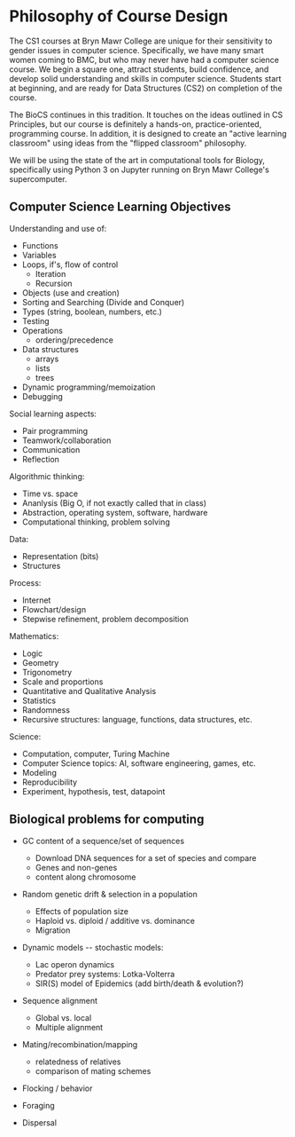 # Philosophy of Course Design

The CS1 courses at Bryn Mawr College are unique for their sensitivity to gender issues in computer science. Specifically, we have many smart women coming to BMC, but who may never have had a computer science course. We begin a square one, attract students, build confidence, and develop solid understanding and skills in computer science. Students start at beginning, and are ready for Data Structures (CS2) on completion of the course.

The BioCS continues in this tradition. It touches on the ideas outlined in CS Principles, but our course is definitely a hands-on, practice-oriented, programming course. In addition, it is designed to create an "active learning classroom" using ideas from the "flipped classroom" philosophy.

We will be using the state of the art in computational tools for Biology, specifically using Python 3 on Jupyter running on Bryn Mawr College's supercomputer.

## Computer Science Learning Objectives

Understanding and use of: 

* Functions
* Variables
* Loops, if's, flow of control
  * Iteration
  * Recursion 
* Objects (use and creation)
* Sorting and Searching (Divide and Conquer)
* Types (string, boolean, numbers, etc.)
* Testing
* Operations
  * ordering/precedence
* Data structures
  * arrays
  * lists
  * trees
* Dynamic programming/memoization
* Debugging

Social learning aspects:

* Pair programming
* Teamwork/collaboration
* Communication
* Reflection

Algorithmic thinking:

* Time vs. space
* Ananlysis (Big O, if not exactly called that in class)
* Abstraction, operating system, software, hardware
* Computational thinking, problem solving

Data:

* Representation (bits)
* Structures

Process:

* Internet
* Flowchart/design
* Stepwise refinement, problem decomposition

Mathematics:

* Logic
* Geometry
* Trigonometry
* Scale and proportions
* Quantitative and Qualitative Analysis
* Statistics
* Randomness
* Recursive structures: language, functions, data structures, etc.

Science:

* Computation, computer, Turing Machine
* Computer Science topics: AI, software engineering, games, etc.
* Modeling
* Reproducibility
* Experiment, hypothesis, test, datapoint

## Biological problems for computing

* GC content of a sequence/set of sequences
  * Download DNA sequences for a set of species and compare
  * Genes and non-genes
  * content along chromosome

* Random genetic drift & selection in a population
  * Effects of population size
  * Haploid vs. diploid / additive vs. dominance
  * Migration 
  
* Dynamic models -- stochastic models:
  * Lac operon dynamics
  * Predator prey systems: Lotka-Volterra
  * SIR(S) model of Epidemics (add birth/death & evolution?)

* Sequence alignment
  * Global vs. local
  * Multiple alignment  

* Mating/recombination/mapping
  * relatedness of relatives
  * comparison of mating schemes

* Flocking / behavior
* Foraging
* Dispersal
